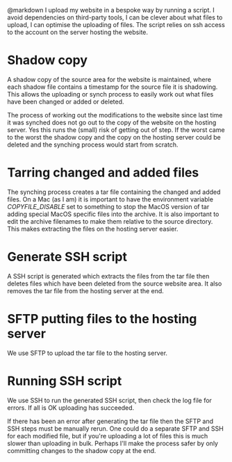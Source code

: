 @markdown
I upload my website in a bespoke way by running a script.
I avoid dependencies on third-party tools, I can be clever
about what files to upload, I can optimise the uploading
of files. The script relies on ssh access to the account
on the server hosting the website.

# Shadow copy
A shadow copy of the source area for the website is maintained,
where each shadow file contains a timestamp for the source file
it is shadowing. This allows the uploading or synch process
to easily work out what files have
been changed or added or deleted.

The process of working out the modifications to the website since
last time it was synched does not go out to the copy of the
website on the hosting server. Yes this runs the (small) risk of
getting out of step. If the worst came to the worst the shadow copy
and the copy on the hosting server could be deleted and the
synching process would start from scratch.

# Tarring changed and added files
The synching process creates a tar file containing the changed and
added files. On a Mac (as I am) it is important to have the
environment variable *COPYFILE_DISABLE* set to something to
stop the MacOS version of tar adding special MacOS specific
files into the archive. It is also important to edit the
archive filenames to make them relative to the source directory.
This makes extracting the files on the hosting server easier.

# Generate SSH script
A SSH script is generated which extracts the files from the tar
file then deletes files which have been deleted from the source
website area. It also removes the tar file from the hosting server
at the end.

# SFTP putting files to the hosting server
We use SFTP to upload the tar file to the hosting server.

# Running SSH script
We use SSH to run the generated SSH script, then check the
log file for errors. If all is OK uploading has succeeded.

If there has been an error after generating the tar file
then the SFTP and SSH steps must be manually rerun. One could
do a separate SFTP and SSH for each modified file, but if
you're uploading a lot of files this is much slower than
uploading in bulk. Perhaps I'll make the process safer by
only committing changes to the shadow copy at the end.
